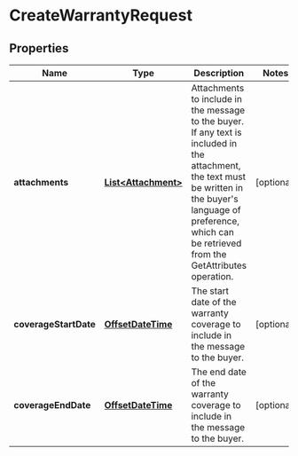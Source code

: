
# CreateWarrantyRequest

## Properties
Name | Type | Description | Notes
------------ | ------------- | ------------- | -------------
**attachments** | [**List&lt;Attachment&gt;**](Attachment.md) | Attachments to include in the message to the buyer. If any text is included in the attachment, the text must be written in the buyer&#39;s language of preference, which can be retrieved from the GetAttributes operation. |  [optional]
**coverageStartDate** | [**OffsetDateTime**](OffsetDateTime.md) | The start date of the warranty coverage to include in the message to the buyer. |  [optional]
**coverageEndDate** | [**OffsetDateTime**](OffsetDateTime.md) | The end date of the warranty coverage to include in the message to the buyer. |  [optional]



